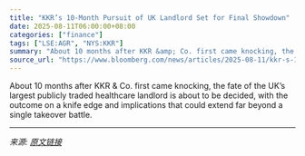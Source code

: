 ```yaml
---
title: "KKR’s 10-Month Pursuit of UK Landlord Set for Final Showdown"
date: 2025-08-11T06:00:00+08:00
categories: ["finance"]
tags: ["LSE:AGR", "NYS:KKR"]
summary: "About 10 months after KKR &amp; Co. first came knocking, the fate of the UK’s largest publicly traded healthcare landlord is about to be decided, with the outcome on a knife edge and implications that"
source_url: "https://www.bloomberg.com/news/articles/2025-08-11/kkr-s-10-month-pursuit-of-uk-landlord-set-for-final-showdown"
---
```


About 10 months after KKR &amp; Co. first came knocking, the fate of the UK’s largest publicly traded healthcare landlord is about to be decided, with the outcome on a knife edge and implications that could extend far beyond a single takeover battle.

---

*来源: [原文链接](https://www.bloomberg.com/news/articles/2025-08-11/kkr-s-10-month-pursuit-of-uk-landlord-set-for-final-showdown)*
